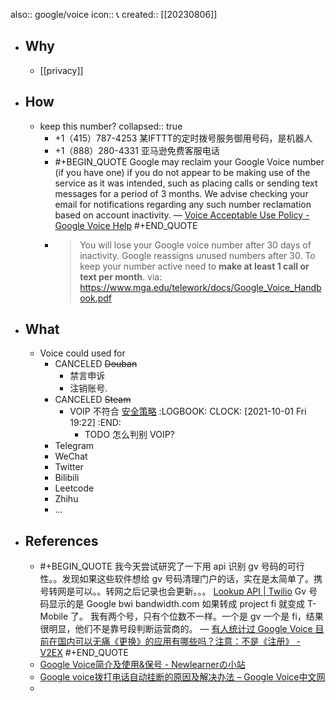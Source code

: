 also:: google/voice
icon:: 📞
created:: [[20230806]]

- ## Why
  - [[privacy]]
- ## How
  - keep this number?
    collapsed:: true
    - +1（415）787-4253 某IFTTT的定时拨号服务御用号码，是机器人
    - +1（888）280-4331 亚马逊免费客服电话
    - #+BEGIN_QUOTE
      Google may reclaim your Google Voice number (if you have one) if you do not appear to be making use of the service as it was intended, such as placing calls or sending text messages for a period of 3 months. We advise checking your email for notifications regarding any such number reclamation based on account inactivity.
      — [Voice Acceptable Use Policy - Google Voice Help](https://support.google.com/voice/answer/9230450)
      #+END_QUOTE
    - > You will lose your Google voice number after 30 days of inactivity. Google reassigns unused numbers after 30. To keep your number active need to **make at least 1 call or text per month**.
      via: https://www.mga.edu/telework/docs/Google_Voice_Handbook.pdf
- ## What
  - Voice could used for
    - CANCELED ~~Douban~~
      - 禁言申诉
      - 注销账号.
    - CANCELED ~~Steam~~
      - VOIP 不符合 [安全策略](https://help.steampowered.com/zh-cn/faqs/view/7EFD-3CAE-64D3-1C31)
        :LOGBOOK:
        CLOCK: [2021-10-01 Fri 19:22]
        :END:
        - TODO 怎么判别 VOIP?
    - Telegram
    - WeChat
    - Twitter
    - Bilibili
    - Leetcode
    - Zhihu
    - ...
- ## References
  - #+BEGIN_QUOTE
    我今天尝试研究了一下用 api 识别 gv 号码的可行性。。发现如果这些软件想给 gv 号码清理门户的话，实在是太简单了。携号转网是可以。。转网之后记录也会更新。。。
    [Lookup API | Twilio](https://www.twilio.com/lookup)
    Gv 号码显示的是 Google bwi bandwidth.com 如果转成 project fi 就变成 T-Mobile 了。 我有两个号，只有个位数不一样。一个是 gv 一个是 fi，结果很明显，他们不是靠号段判断运营商的。
    — [有人统计过 Google Voice 目前在国内可以无痛《更换》的应用有哪些吗？注意：不是《注册》 - V2EX](https://www.v2ex.com/t/384812)
    #+END_QUOTE
  - [Google Voice简介及使用&保号 - Newlearnerの小站](https://www.newlearner.site/2019/06/15/google-voice.html)
  - [Google voice拨打电话自动挂断的原因及解决办法 – Google Voice中文网](https://www.googlevoice.cn/wifi-calling-auto-offline)
  -
